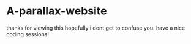 # A-parallax-website
thanks for viewing this hopefully i dont get to confuse you. have a nice coding sessions!
